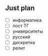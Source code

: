 ## Just plan
- [ ] информатика
- [ ] пост ТГ
- [ ] университеты
- [ ] русский
- [ ] дискретка
- [ ] релит
